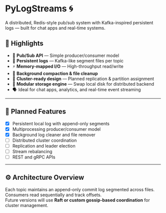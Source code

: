 # PyLogStreams 🌀

A distributed, Redis-style pub/sub system with Kafka-inspired persistent logs — built for chat apps and real-time systems.

## 🌟 Highlights

- 🔁 **Pub/Sub API** — Simple producer/consumer model
- 💾 **Persistent logs** — Kafka-like segment files per topic
- ⚡ **Memory-mapped I/O** — High-throughput read/write
- 🧹 **Background compaction & file cleanup**
- 🧠 **Cluster-ready design** — Planned replication & partition assignment
- 🧩 **Modular storage engine** — Swap local disk for distributed backend
- 🗣️ Ideal for chat apps, analytics, and real-time event streaming

---

## 🚀 Planned Features

- [x] Persistent local log with append-only segments
- [x] Multiprocessing producer/consumer model
- [x] Background log cleaner and file remover
- [ ] Distributed cluster coordination
- [ ] Replication and leader election
- [ ] Stream rebalancing
- [ ] REST and gRPC APIs

---

## ⚙️ Architecture Overview

Each topic maintains an append-only commit log segmented across files.  
Consumers read sequentially and track offsets.  
Future versions will use **Raft or custom gossip-based coordination** for cluster management.
